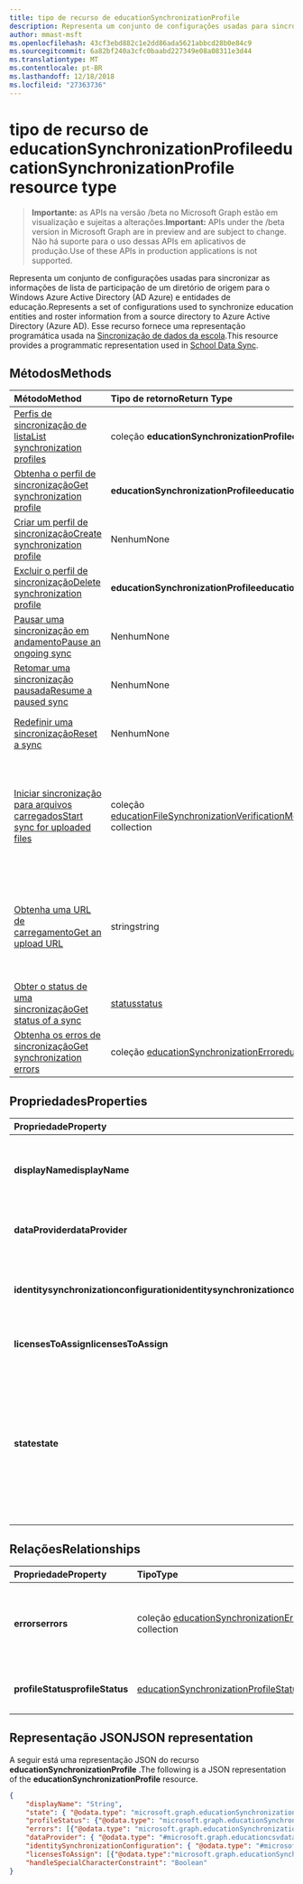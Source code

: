 ```yaml
---
title: tipo de recurso de educationSynchronizationProfile
description: Representa um conjunto de configurações usadas para sincronizar as informações de lista de participação de um diretório de origem para o Windows Azure Active Directory (AD Azure) e entidades de educação. Esse recurso fornece uma representação programática usada na sincronização de dados da escola.
author: mmast-msft
ms.openlocfilehash: 43cf3ebd882c1e2dd86ada5621abbcd28b0e84c9
ms.sourcegitcommit: 6a82bf240a3cfc0baabd227349e08a08311e3d44
ms.translationtype: MT
ms.contentlocale: pt-BR
ms.lasthandoff: 12/18/2018
ms.locfileid: "27363736"
---
```

# <a name="educationsynchronizationprofile-resource-type"></a><span data-ttu-id="99595-104">tipo de recurso de educationSynchronizationProfile</span><span class="sxs-lookup"><span data-stu-id="99595-104">educationSynchronizationProfile resource type</span></span>

> <span data-ttu-id="99595-105">**Importante:** as APIs na versão /beta no Microsoft Graph estão em visualização e sujeitas a alterações.</span><span class="sxs-lookup"><span data-stu-id="99595-105">**Important:** APIs under the /beta version in Microsoft Graph are in preview and are subject to change.</span></span> <span data-ttu-id="99595-106">Não há suporte para o uso dessas APIs em aplicativos de produção.</span><span class="sxs-lookup"><span data-stu-id="99595-106">Use of these APIs in production applications is not supported.</span></span>

<span data-ttu-id="99595-107">Representa um conjunto de configurações usadas para sincronizar as informações de lista de participação de um diretório de origem para o Windows Azure Active Directory (AD Azure) e entidades de educação.</span><span class="sxs-lookup"><span data-stu-id="99595-107">Represents a set of configurations used to synchronize education entities and roster information from a source directory to Azure Active Directory (Azure AD).</span></span> <span data-ttu-id="99595-108">Esse recurso fornece uma representação programática usada na [Sincronização de dados da escola](https://sds.microsoft.com).</span><span class="sxs-lookup"><span data-stu-id="99595-108">This resource provides a programmatic representation used in [School Data Sync](https://sds.microsoft.com).</span></span>

## <a name="methods"></a><span data-ttu-id="99595-109">Métodos</span><span class="sxs-lookup"><span data-stu-id="99595-109">Methods</span></span>

| <span data-ttu-id="99595-110">Método</span><span class="sxs-lookup"><span data-stu-id="99595-110">Method</span></span> | <span data-ttu-id="99595-111">Tipo de retorno</span><span class="sxs-lookup"><span data-stu-id="99595-111">Return Type</span></span> | <span data-ttu-id="99595-112">Descrição</span><span class="sxs-lookup"><span data-stu-id="99595-112">Description</span></span> |
|:-|:-|:-|
| [<span data-ttu-id="99595-113">Perfis de sincronização de lista</span><span class="sxs-lookup"><span data-stu-id="99595-113">List synchronization profiles</span></span>](../api/educationsynchronizationprofile-list.md) | <span data-ttu-id="99595-114">coleção **educationSynchronizationProfile**</span><span class="sxs-lookup"><span data-stu-id="99595-114">**educationSynchronizationProfile** collection</span></span> | <span data-ttu-id="99595-115">Obtenha uma lista de todos os perfis de sincronização no inquilino.</span><span class="sxs-lookup"><span data-stu-id="99595-115">Get a list of all the synchronization profiles in the tenant.</span></span> |
| [<span data-ttu-id="99595-116">Obtenha o perfil de sincronização</span><span class="sxs-lookup"><span data-stu-id="99595-116">Get synchronization profile</span></span>](../api/educationsynchronizationprofile-get.md) | <span data-ttu-id="99595-117">**educationSynchronizationProfile**</span><span class="sxs-lookup"><span data-stu-id="99595-117">**educationSynchronizationProfile**</span></span> | <span data-ttu-id="99595-118">Recupere um perfil específico, dado o identificador do perfil.</span><span class="sxs-lookup"><span data-stu-id="99595-118">Retrieve a specific profile given the profile identifier.</span></span> |
| [<span data-ttu-id="99595-119">Criar um perfil de sincronização</span><span class="sxs-lookup"><span data-stu-id="99595-119">Create synchronization profile</span></span>](../api/educationsynchronizationprofile-post.md) | <span data-ttu-id="99595-120">Nenhum</span><span class="sxs-lookup"><span data-stu-id="99595-120">None</span></span> | <span data-ttu-id="99595-121">Crie um novo perfil de sincronização.</span><span class="sxs-lookup"><span data-stu-id="99595-121">Create a new synchronization profile.</span></span> |
| [<span data-ttu-id="99595-122">Excluir o perfil de sincronização</span><span class="sxs-lookup"><span data-stu-id="99595-122">Delete synchronization profile</span></span>](../api/educationsynchronizationprofile-delete.md) | <span data-ttu-id="99595-123">**educationSynchronizationProfile**</span><span class="sxs-lookup"><span data-stu-id="99595-123">**educationSynchronizationProfile**</span></span> | <span data-ttu-id="99595-124">Exclua um perfil específico, dado o identificador do perfil.</span><span class="sxs-lookup"><span data-stu-id="99595-124">Delete a specific profile given the profile identifier.</span></span> |
| [<span data-ttu-id="99595-125">Pausar uma sincronização em andamento</span><span class="sxs-lookup"><span data-stu-id="99595-125">Pause an ongoing sync</span></span>](../api/educationsynchronizationprofile-pause.md) | <span data-ttu-id="99595-126">Nenhum</span><span class="sxs-lookup"><span data-stu-id="99595-126">None</span></span> | <span data-ttu-id="99595-127">Pause uma sincronização em andamento.</span><span class="sxs-lookup"><span data-stu-id="99595-127">Pause an ongoing synchronization.</span></span> |
| [<span data-ttu-id="99595-128">Retomar uma sincronização pausada</span><span class="sxs-lookup"><span data-stu-id="99595-128">Resume a paused sync</span></span>](../api/educationsynchronizationprofile-resume.md) | <span data-ttu-id="99595-129">Nenhum</span><span class="sxs-lookup"><span data-stu-id="99595-129">None</span></span> | <span data-ttu-id="99595-130">Retome uma sincronização pausada.</span><span class="sxs-lookup"><span data-stu-id="99595-130">Resume a paused synchronization.</span></span> |
| [<span data-ttu-id="99595-131">Redefinir uma sincronização</span><span class="sxs-lookup"><span data-stu-id="99595-131">Reset a sync</span></span>](../api/educationsynchronizationprofile-reset.md) | <span data-ttu-id="99595-132">Nenhum</span><span class="sxs-lookup"><span data-stu-id="99595-132">None</span></span> | <span data-ttu-id="99595-133">Redefinir o estado do perfil e reinicie a sincronização.</span><span class="sxs-lookup"><span data-stu-id="99595-133">Reset the state of the profile and restart synchronization.</span></span> |
| [<span data-ttu-id="99595-134">Iniciar sincronização para arquivos carregados</span><span class="sxs-lookup"><span data-stu-id="99595-134">Start sync for uploaded files</span></span>](../api/educationsynchronizationprofile-start.md) | <span data-ttu-id="99595-135">coleção [educationFileSynchronizationVerificationMessage](educationfilesynchronizationverificationmessage.md)</span><span class="sxs-lookup"><span data-stu-id="99595-135">[educationFileSynchronizationVerificationMessage](educationfilesynchronizationverificationmessage.md) collection</span></span>| <span data-ttu-id="99595-136">Verifique se os arquivos de origem carregado e iniciar a sincronização.</span><span class="sxs-lookup"><span data-stu-id="99595-136">Verify the uploaded source files and start synchronization.</span></span> <span data-ttu-id="99595-137">Aplica-se somente quando o provedor de dados é [educationCsvDataProvider](educationcsvdataprovider.md).</span><span class="sxs-lookup"><span data-stu-id="99595-137">Applies only when the data provider is [educationCsvDataProvider](educationcsvdataprovider.md).</span></span> |
| [<span data-ttu-id="99595-138">Obtenha uma URL de carregamento</span><span class="sxs-lookup"><span data-stu-id="99595-138">Get an upload URL</span></span>](../api/educationsynchronizationprofile-uploadurl.md) | <span data-ttu-id="99595-139">string</span><span class="sxs-lookup"><span data-stu-id="99595-139">string</span></span> | <span data-ttu-id="99595-140">Retorne a URL temporários e para carregar arquivos de dados CSV.</span><span class="sxs-lookup"><span data-stu-id="99595-140">Return the short-lived URL to upload CSV data files.</span></span> <span data-ttu-id="99595-141">Aplica-se somente quando o provedor de dados é [educationCsvDataProvider](educationcsvdataprovider.md).</span><span class="sxs-lookup"><span data-stu-id="99595-141">Applies only when the data provider is [educationCsvDataProvider](educationcsvdataprovider.md).</span></span> |
| [<span data-ttu-id="99595-142">Obter o status de uma sincronização</span><span class="sxs-lookup"><span data-stu-id="99595-142">Get status of a sync</span></span>](../api/educationsynchronizationprofilestatus-get.md) | [<span data-ttu-id="99595-143">status</span><span class="sxs-lookup"><span data-stu-id="99595-143">status</span></span>](educationsynchronizationprofilestatus.md) | <span data-ttu-id="99595-144">Retorna o status de um perfil de sincronização específico.</span><span class="sxs-lookup"><span data-stu-id="99595-144">Return the status of a specific synchronization profile.</span></span> |
| [<span data-ttu-id="99595-145">Obtenha os erros de sincronização</span><span class="sxs-lookup"><span data-stu-id="99595-145">Get synchronization errors</span></span>](../api/educationsynchronizationerrors-get.md) | <span data-ttu-id="99595-146">coleção [educationSynchronizationError](educationsynchronizationerror.md)</span><span class="sxs-lookup"><span data-stu-id="99595-146">[educationSynchronizationError](educationsynchronizationerror.md) collection</span></span>| <span data-ttu-id="99595-147">Obtenha todos os erros gerados durante a sincronização.</span><span class="sxs-lookup"><span data-stu-id="99595-147">Get all the errors generated during synchronization.</span></span> |

## <a name="properties"></a><span data-ttu-id="99595-148">Propriedades</span><span class="sxs-lookup"><span data-stu-id="99595-148">Properties</span></span>

| <span data-ttu-id="99595-149">Propriedade</span><span class="sxs-lookup"><span data-stu-id="99595-149">Property</span></span> | <span data-ttu-id="99595-150">Tipo</span><span class="sxs-lookup"><span data-stu-id="99595-150">Type</span></span> | <span data-ttu-id="99595-151">Descrição</span><span class="sxs-lookup"><span data-stu-id="99595-151">Description</span></span> |
|:-|:-|:-|
| <span data-ttu-id="99595-152">**displayName**</span><span class="sxs-lookup"><span data-stu-id="99595-152">**displayName**</span></span> | <span data-ttu-id="99595-153">string</span><span class="sxs-lookup"><span data-stu-id="99595-153">string</span></span> |  <span data-ttu-id="99595-154">Nome do perfil de configuração para sincronização de identidades.</span><span class="sxs-lookup"><span data-stu-id="99595-154">Name of the configuration profile for syncing identities.</span></span>         |
| <span data-ttu-id="99595-155">**dataProvider**</span><span class="sxs-lookup"><span data-stu-id="99595-155">**dataProvider**</span></span> | [<span data-ttu-id="99595-156">educationSynchronizationDataProvider</span><span class="sxs-lookup"><span data-stu-id="99595-156">educationSynchronizationDataProvider</span></span>](educationsynchronizationdataprovider.md) |  <span data-ttu-id="99595-157">O provedor de dados usado para o perfil.</span><span class="sxs-lookup"><span data-stu-id="99595-157">The data provider used for the profile.</span></span>         |
| <span data-ttu-id="99595-158">**identitysynchronizationconfiguration**</span><span class="sxs-lookup"><span data-stu-id="99595-158">**identitysynchronizationconfiguration**</span></span> | [<span data-ttu-id="99595-159">educationIdentitySynchronizationConfiguration</span><span class="sxs-lookup"><span data-stu-id="99595-159">educationIdentitySynchronizationConfiguration</span></span>](educationidentitysynchronizationconfiguration.md) | <span data-ttu-id="99595-160">Configuração de [criação](educationidentitycreationconfiguration.md) ou [correspondentes](educationidentitymatchingconfiguration.md) da identidade.</span><span class="sxs-lookup"><span data-stu-id="99595-160">Identity [creation](educationidentitycreationconfiguration.md) or [matching](educationidentitymatchingconfiguration.md) configuration .</span></span>        |
| <span data-ttu-id="99595-161">**licensesToAssign**</span><span class="sxs-lookup"><span data-stu-id="99595-161">**licensesToAssign**</span></span> | <span data-ttu-id="99595-162">coleção [educationSynchronizationLicenseAssignment](educationsynchronizationlicenseassignment.md)</span><span class="sxs-lookup"><span data-stu-id="99595-162">[educationSynchronizationLicenseAssignment](educationsynchronizationlicenseassignment.md) collection</span></span>|  <span data-ttu-id="99595-163">Configuração de licença.</span><span class="sxs-lookup"><span data-stu-id="99595-163">License setup configuration.</span></span>        |
| <span data-ttu-id="99595-164">**state**</span><span class="sxs-lookup"><span data-stu-id="99595-164">**state**</span></span> | <span data-ttu-id="99595-165">string</span><span class="sxs-lookup"><span data-stu-id="99595-165">string</span></span> |  <span data-ttu-id="99595-166">O estado do perfil.</span><span class="sxs-lookup"><span data-stu-id="99595-166">The state of the profile.</span></span> <span data-ttu-id="99595-167">Os valores possíveis são: `provisioning`, `provisioned`, `provisioningFailed`, `deleting`, `deletionFailed`.</span><span class="sxs-lookup"><span data-stu-id="99595-167">Possible values are: `provisioning`, `provisioned`, `provisioningFailed`, `deleting`, `deletionFailed`.</span></span>          |

## <a name="relationships"></a><span data-ttu-id="99595-168">Relações</span><span class="sxs-lookup"><span data-stu-id="99595-168">Relationships</span></span>

| <span data-ttu-id="99595-169">Propriedade</span><span class="sxs-lookup"><span data-stu-id="99595-169">Property</span></span> | <span data-ttu-id="99595-170">Tipo</span><span class="sxs-lookup"><span data-stu-id="99595-170">Type</span></span> | <span data-ttu-id="99595-171">Descrição</span><span class="sxs-lookup"><span data-stu-id="99595-171">Description</span></span> |
|:-|:-|:-|
| <span data-ttu-id="99595-172">**errors**</span><span class="sxs-lookup"><span data-stu-id="99595-172">**errors**</span></span> | <span data-ttu-id="99595-173">coleção [educationSynchronizationError](educationsynchronizationerror.md)</span><span class="sxs-lookup"><span data-stu-id="99595-173">[educationSynchronizationError](educationsynchronizationerror.md) collection</span></span>| <span data-ttu-id="99595-174">Todos os erros associados a esse perfil de sincronização.</span><span class="sxs-lookup"><span data-stu-id="99595-174">All errors associated with this synchronization profile.</span></span> |
| <span data-ttu-id="99595-175">**profileStatus**</span><span class="sxs-lookup"><span data-stu-id="99595-175">**profileStatus**</span></span> | [<span data-ttu-id="99595-176">educationSynchronizationProfileStatus</span><span class="sxs-lookup"><span data-stu-id="99595-176">educationSynchronizationProfileStatus</span></span>](educationsynchronizationprofilestatus.md) | <span data-ttu-id="99595-177">O status da sincronização.</span><span class="sxs-lookup"><span data-stu-id="99595-177">The synchronization status.</span></span> |

## <a name="json-representation"></a><span data-ttu-id="99595-178">Representação JSON</span><span class="sxs-lookup"><span data-stu-id="99595-178">JSON representation</span></span>
<span data-ttu-id="99595-179">A seguir está uma representação JSON do recurso **educationSynchronizationProfile** .</span><span class="sxs-lookup"><span data-stu-id="99595-179">The following is a JSON representation of the **educationSynchronizationProfile** resource.</span></span>

<!-- {
  "blockType": "resource",
  "optionalProperties": [

  ],
  "@odata.type": "#microsoft.graph.educationSynchronizationProfile"
}-->

```json
{
    "displayName": "String",
    "state": { "@odata.type": "microsoft.graph.educationSynchronizationProfileState" },
    "profileStatus": {"@odata.type": "microsoft.graph.educationSynchronizationProfileStatus"},
    "errors": [{"@odata.type": "microsoft.graph.educationSynchronizationProfileStatus" }],
    "dataProvider": { "@odata.type": "#microsoft.graph.educationcsvdataprovider" },
    "identitySynchronizationConfiguration": { "@odata.type": "#microsoft.graph.educationIdentitySynchronizationConfiguration" },
    "licensesToAssign": [{"@odata.type":"microsoft.graph.educationSynchronizationLicenseAssignment"}],
    "handleSpecialCharacterConstraint": "Boolean"
}
```
